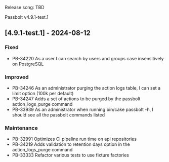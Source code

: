 Release song: TBD

Passbolt v4.9.1-test.1

## [4.9.1-test.1] - 2024-08-12
### Fixed
- PB-34220 As a user I can search by users and groups case insensitively on PostgreSQL

### Improved
- PB-34246 As an administrator purging the action logs table, I can set a limit option (100k per default)
- PB-34247 Adds a set of actions to be purged by the passbolt action_logs_purge command
- PB-33939 As an administrator when running bin/cake passbolt -h, I should see all the passbolt commands listed

### Maintenance
- PB-32991 Optimizes CI pipeline run time on api repositories
- PB-34219 Adds validation to retention days option in the action_logs_purge command
- PB-33333 Refactor various tests to use fixture factories

